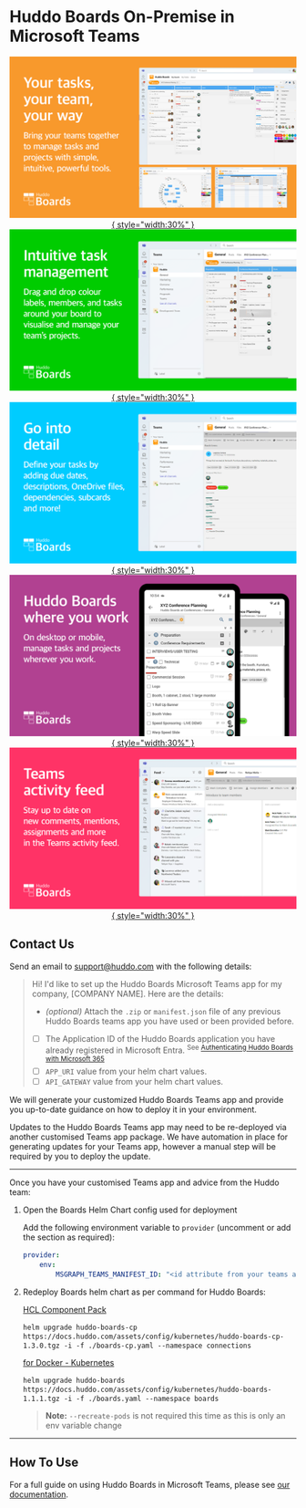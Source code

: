 # Huddo Boards On-Premise in Microsoft Teams

<div style="text-align:center" markdown>

[![Your tasks, your team, your way](./store-slides/1%20EN%20UK.png){ style="width:30%" }](./store-slides/1%20EN%20UK.png)
[![Intuitive task management](./store-slides/2%20EN%20UK.png){ style="width:30%" }](./store-slides/2%20EN%20UK.png)
[![Go into detail](./store-slides/3%20EN%20UK.png){ style="width:30%" }](./store-slides/3%20EN%20UK.png)
[![Huddo Boards where you work](./store-slides/4%20EN%20UK.png){ style="width:30%" }](./store-slides/4%20EN%20UK.png)
[![Teams activity feed](./store-slides/5%20EN%20UK.png){ style="width:30%" }](./store-slides/5%20EN%20UK.png)

</div>

## Contact Us

Send an email to [support@huddo.com](mailto:support@huddo.com) with the following details:

> Hi! I'd like to set up the Huddo Boards Microsoft Teams app for my company, [COMPANY NAME]. Here are the details:
>
> -   _(optional)_ Attach the `.zip` or `manifest.json` file of any previous Huddo Boards teams app you have used or been provided before.
> -   [ ] The Application ID of the Huddo Boards application you have already registered in Microsoft Entra. <sup>See [Authenticating Huddo Boards with Microsoft 365](../auth/index.md)</sup>
> -   [ ] `APP_URI` value from your helm chart values.
> -   [ ] `API_GATEWAY` value from your helm chart values.

We will generate your customized Huddo Boards Teams app and provide you up-to-date guidance on how to deploy it in your environment.

Updates to the Huddo Boards Teams app may need to be re-deployed via another customised Teams app package. We have automation in place for generating updates for your Teams app, however a manual step will be required by you to deploy the update.

---

Once you have your customised Teams app and advice from the Huddo team:

1.  Open the Boards Helm Chart config used for deployment

    Add the following environment variable to `provider` (uncomment or add the section as required):

    ```yaml
    provider:
        env:
            MSGRAPH_TEAMS_MANIFEST_ID: "<id attribute from your teams app manifest.json>"
    ```

2.  Redeploy Boards helm chart as per command for Huddo Boards:

    [HCL Component Pack](../../cp/index.md#install-boards-helm-chart)

        helm upgrade huddo-boards-cp https://docs.huddo.com/assets/config/kubernetes/huddo-boards-cp-1.3.0.tgz -i -f ./boards-cp.yaml --namespace connections

    [for Docker - Kubernetes](../../kubernetes/index.md#deploy-boards-chart)

        helm upgrade huddo-boards https://docs.huddo.com/assets/config/kubernetes/huddo-boards-1.1.1.tgz -i -f ./boards.yaml --namespace boards

    > **Note:** `--recreate-pods` is not required this time as this is only an env variable change

---

## How To Use

For a full guide on using Huddo Boards in Microsoft Teams, please see [our documentation](index.md).
